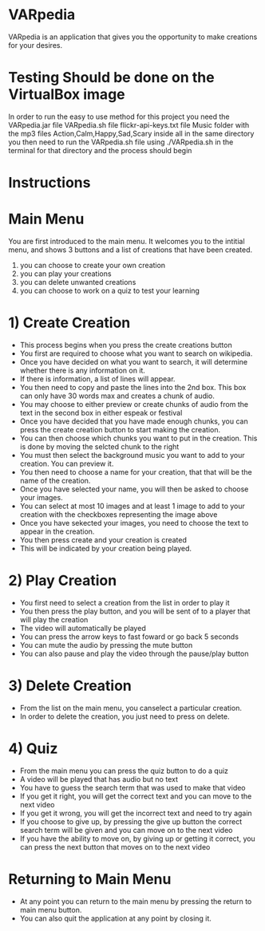 # VARpedia

VARpedia is an application that gives you the opportunity to make creations for your desires.

# Testing Should be done on the VirtualBox image
In order to run the easy to use method for this project you need the 
VARpedia.jar file
VARpedia.sh file 
flickr-api-keys.txt file
Music folder with the mp3 files Action,Calm,Happy,Sad,Scary inside
all in the same directory
you then need to run the VARpedia.sh file
using ./VARpedia.sh in the terminal for that directory
and the process should begin
# Instructions

# Main Menu

You are first introduced to the main menu.
It welcomes you to the intitial menu, and shows 3 buttons and a list of creations that have been created.
1) you can choose to create your own creation
2) you can play your creations
3) you can delete unwanted creations
4) you can choose to work on a quiz to test your learning
# 1) Create Creation
 - This process begins when you press the create creations button
 - You first are required to choose what you want to search on wikipedia.
 - Once you have decided on what you want to search, it will determine whether there is any information on it.
 - If there is information, a list of lines will appear.
 - You then need to copy and paste the lines into the 2nd box. This box can only have 30 words max and creates a chunk of audio.
 - You may choose to either preview or create chunks of audio from the text in the second box in  either espeak or festival
 - Once you have decided that you have made enough chunks, you can press the create creation button to start making the creation.
 - You can then choose which chunks you want to put in the creation. This is done by moving the selcted chunk to the right
 - You must then select the background music you want to add to your creation. You can preview it.
 - You then need to choose a name for your creation, that that will be the name of the creation.
 - Once you have selected your name, you will then be asked to choose your images. 
 - You can select at most 10 images and at least 1 image to add to your creation with the checkboxes representing the image above
 - Once you have sekected your images, you need to choose the text to appear in the creation.
 - You then press create and your creation is created
 - This will be indicated by your creation being played.
 
 

# 2) Play Creation
 - You first need to select a creation from the list in order to play it
 - You then press the play button, and you will be sent of to a player that will play the creation
 - The video will automatically be played
 - You can press the arrow keys to fast foward or go back 5 seconds
 - You can mute the audio by pressing the mute button
 - You can also pause and play the video through the pause/play button

# 3) Delete Creation
 - From the list on the main menu, you canselect a particular creation.
 - In order to delete the creation, you just need to press on delete.

# 4) Quiz
 - From the main menu you can press the quiz button to do a quiz
 - A video will be played that has audio but no text
 - You have to guess the search term that was used to make that video
 - If you get it right, you will get the correct text and you can move to the next video
 - If you get it wrong, you will get the incorrect text and need to try again
 - If you choose to give up, by pressing the give up button the correct search term will be given and you can move on to the next video
 - If you have the ability to move on, by giving up or getting it correct, you can press the next button that moves on to the next video



 
# Returning to Main Menu
 - At any point you can return to the main menu by pressing the return to main menu button.
 - You can also quit the application at any point by closing it.

